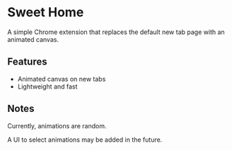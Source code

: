 # Sweet Home

A simple Chrome extension that replaces the default new tab page with an animated canvas.

## Features

- Animated canvas on new tabs
- Lightweight and fast

## Notes

Currently, animations are random.

A UI to select animations may be added in the future.
